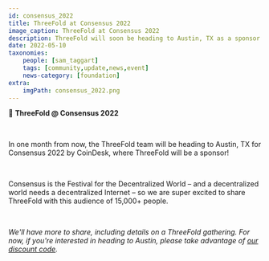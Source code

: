 ```yaml
---
id: consensus_2022
title: ThreeFold at Consensus 2022
image_caption: ThreeFold at Consensus 2022
description: ThreeFold will soon be heading to Austin, TX as a sponsor for Consensus 2022 by CoinDesk!
date: 2022-05-10
taxonomies:
    people: [sam_taggart]
    tags: [community,update,news,event]
    news-category: [foundation]
extra:
    imgPath: consensus_2022.png
---
```


📣 **ThreeFold @ Consensus 2022**

<br/>

In one month from now, the ThreeFold team will be heading to Austin, TX for Consensus 2022 by CoinDesk, where ThreeFold will be a sponsor!

<br/>

Consensus is the Festival for the Decentralized World – and a decentralized world needs a decentralized Internet – so we are super excited to share ThreeFold with this audience of 15,000+ people.

<br/>

*We'll have more to share, including details on a ThreeFold gathering. For now, if you're interested in heading to Austin, please take advantage of [our discount code](https://events.coindesk.com/consensus2022?promo=a7MsHxui).*
